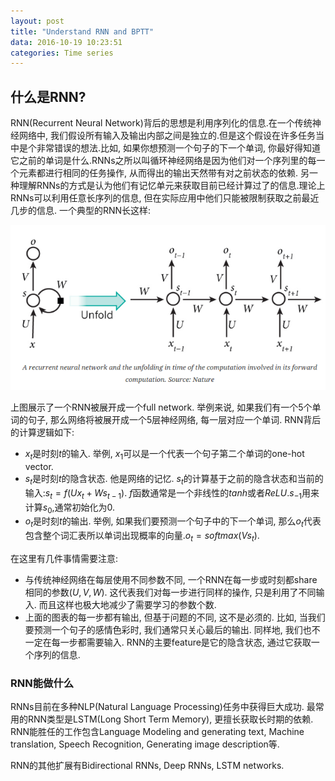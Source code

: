 ```yaml
---
layout: post
title: "Understand RNN and BPTT"
data: 2016-10-19 10:23:51
categories: Time series
---
```

## 什么是RNN?
RNN(Recurrent Neural Network)背后的思想是利用序列化的信息.在一个传统神经网络中, 我们假设所有输入及输出内部之间是独立的.但是这个假设在许多任务当中是个非常错误的想法.比如, 如果你想预测一个句子的下一个单词, 你最好得知道它之前的单词是什么.RNNs之所以叫循环神经网络是因为他们对一个序列里的每一个元素都进行相同的任务操作, 从而得出的输出天然带有对之前状态的依赖. 另一种理解RNNs的方式是认为他们有记忆单元来获取目前已经计算过了的信息.理论上RNNs可以利用任意长序列的信息, 但在实际应用中他们只能被限制获取之前最近几步的信息. 一个典型的RNN长这样:

![image](https://github.com/ColdCodeCool/ColdCodeCool.github.io/raw/master/images/rnn_nature.png)

上图展示了一个RNN被展开成一个full network. 举例来说, 如果我们有一个5个单词的句子, 那么网络将被展开成一个5层神经网络, 每一层对应一个单词. RNN背后的计算逻辑如下:
- $x_t$是时刻$t$的输入. 举例, $x_1$可以是一个代表一个句子第二个单词的one-hot vector.
- $s_t$是时刻$t$的隐含状态. 他是网络的记忆. $s_t$的计算基于之前的隐含状态和当前的输入:$s_t=f(Ux_t+Ws_{t-1})$. $f$函数通常是一个非线性的$tanh$或者$ReLU$.$s_{-1}$用来计算$s_0$,通常初始化为0.
- $o_t$是时刻$t$的输出. 举例, 如果我们要预测一个句子中的下一个单词, 那么$o_t$代表包含整个词汇表所以单词出现概率的向量.$o_t=softmax(Vs_t)$.

在这里有几件事情需要注意:
- 与传统神经网络在每层使用不同参数不同, 一个RNN在每一步或时刻都share相同的参数($U,V,W$). 这代表我们对每一步进行同样的操作, 只是利用了不同输入. 而且这样也极大地减少了需要学习的参数个数.
- 上面的图表的每一步都有输出, 但基于问题的不同, 这不是必须的. 比如, 当我们要预测一个句子的感情色彩时, 我们通常只关心最后的输出. 同样地, 我们也不一定在每一步都需要输入. RNN的主要feature是它的隐含状态, 通过它获取一个序列的信息.

### RNN能做什么
RNNs目前在多种NLP(Natural Language Processing)任务中获得巨大成功. 最常用的RNN类型是LSTM(Long Short Term Memory), 更擅长获取长时期的依赖. RNN能胜任的工作包含Language Modeling and generating text, Machine translation, Speech Recognition, Generating image description等.

RNN的其他扩展有Bidirectional RNNs, Deep RNNs, LSTM networks.